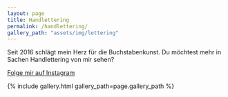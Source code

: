 ```yaml
---
layout: page
title: Handlettering
permalink: /handlettering/
gallery_path: "assets/img/lettering"
---
```


Seit 2016 schlägt mein Herz für die Buchstabenkunst. Du möchtest mehr in Sachen
Handlettering von mir sehen?

<a class="button" href="https://instagram.com/{{ site.data.social.instagram }}" target="_blank">
  <i class="fa fa-instagram fa-fw"></i> Folge mir auf Instagram
</a>

{% include gallery.html gallery_path=page.gallery_path %}
